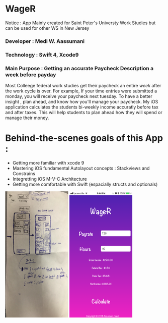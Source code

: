 # WageR
Notice : App Mainly created for Saint Peter's Universty Work Studies but can be used for other WS in New Jersey

### Developer : Medi W. Aassumani
### Technology : Swift 4, Xcode9
### Main Purpose : Getting an accurate Paycheck Description a week before payday



Most Colleege federal work studies get their paycheck an entire <i>week</i> after the work cycle is over. For example, If your time entries were submitted a monday, you will receive your paycheck next tuesday. To have a better insight , plan ahead, and know how you'll manage your paycheck. My iOS application calculates the students bi-weekly income accuratly before tax and after taxes. This will help students to plan ahead how they will spend or manage their money.


# Behind-the-scenes goals of this App :

* Getting more familiar with xcode 9
* Mastering iOS fundamental Autolayout concepts : Stackviews and Constrains
* Integretting iOS M-V-C Architecture
* Getting more comfortable with Swift (espacially structs and optionals)

<img src = "images/photo3.jpg" width = 200 height = 400> <img src = "images/IMG_0537.png" width = 200 height = 400> 


